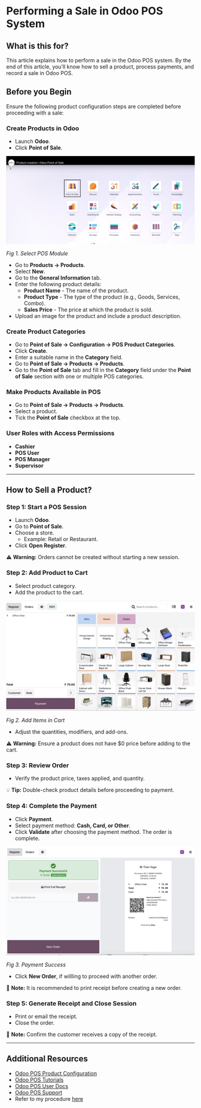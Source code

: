 # Performing a Sale in Odoo POS System

## What is this for?
This article explains how to perform a sale in the Odoo POS system. By the end of this article, you’ll know how to sell a product, process payments, and record a sale in Odoo POS. 

## Before you Begin  

Ensure the following product configuration steps are completed before proceeding with a sale:

### Create Products in Odoo
- Launch **Odoo**.  
- Click **Point of Sale**.  

![POS MODULE](./assets/images/POS%20Module.jpeg)

*Fig 1. Select POS Module*

- Go to **Products → Products**.  
- Select **New**.  
- Go to the **General Information** tab.  
- Enter the following product details:  
  - **Product Name** - The name of the product.  
  - **Product Type** - The type of the product (e.g., Goods, Services, Combo).  
  - **Sales Price** - The price at which the product is sold.  
- Upload an image for the product and include a product description.  

### Create Product Categories
- Go to **Point of Sale → Configuration → POS Product Categories**.  
- Click **Create**.  
- Enter a suitable name in the **Category** field.  
- Go to **Point of Sale → Products → Products**.  
- Go to the **Point of Sale** tab and fill in the **Category** field under the **Point of Sale** section with one or multiple POS categories.  

### Make Products Available in POS
- Go to **Point of Sale → Products → Products**.  
- Select a product.  
- Tick the **Point of Sale** checkbox at the top.  

### User Roles with Access Permissions
- **Cashier**  
- **POS User**  
- **POS Manager**  
- **Supervisor**  

---

## How to Sell a Product?

### Step 1: Start a POS Session

- Launch **Odoo**.  
- Go to **Point of Sale**.  
- Choose a store.  
  - Example: Retail or Restaurant.  
- Click **Open Register**.  

⚠️ **Warning:** Orders cannot be created without starting a new session.  

### Step 2: Add Product to Cart
- Select product category.  
- Add the product to the cart.  

![Add Items to Cart](./assets/images/Items%20in%20cart.jpeg)

*Fig 2. Add Items in Cart*  

- Adjust the quantities, modifiers, and add-ons.  

⚠️ **Warning:** Ensure a product does not have $0 price before adding to the cart.  

### Step 3: Review Order
- Verify the product price, taxes applied, and quantity.  

💡 **Tip:** Double-check product details before proceeding to payment.  

### Step 4: Complete the Payment
- Click **Payment**.  
- Select payment method: **Cash, Card, or Other**.  
- Click **Validate** after choosing the payment method. The order is complete.  

![Payment Sucess](./assets/images/Payment%20Success.jpeg)

*Fig 3. Payment Success*  

- Click **New Order**, if willling to proceed with another order.  

📌 **Note:** It is recommended to print receipt before creating a new order. 

### Step 5: Generate Receipt and Close Session
- Print or email the receipt.  
- Close the order.  

📌 **Note:** Confirm the customer receives a copy of the receipt.  

---
## Additional Resources
- [Odoo POS Product Configuration](https://www.odoo.com/documentation/19.0/applications/sales/point_of_sale/configuration.html)
- [Odoo POS Tutorials](https://www.odoo.com/slides/point-of-sale-28)
- [Odoo POS User Docs](https://www.odoo.com/documentation/19.0/applications/sales/point_of_sale.html)
- [Odoo POS Support](https://www.odoo.com/help)
- Refer to my procedure [here](./assets/docs/Procedure.pdf)

